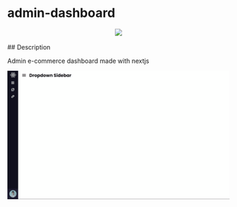 # admin-dashboard

<p align="center">
   <img src="http://img.shields.io/static/v1?label=STATUS&message=UNDER%20DEVELOPEMENT&color=RED&style=for-the-badge" #vitrinedev/>
</p>

<p align="justify">
## Description

Admin e-commerce dashboard made with nextjs

![Page layout](https://github.com/dexter2k8/sidebar-dropdown-nextjs/blob/main/public/page.gif)

</p>
